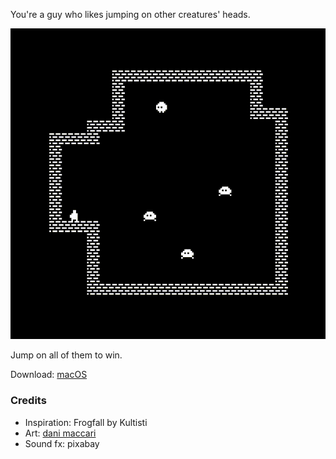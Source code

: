 You're a guy who likes jumping on other creatures' heads. 

![gif](https://github.com/enchantmenttable/godot-jumping-game/blob/main/intro/Kapture%202024-10-10%20at%2011.16.13.gif?raw=true)

Jump on all of them to win.

Download: [macOS](https://github.com/enchantmenttable/godot-jumping-game/raw/refs/heads/main/game.dmg)

### Credits
- Inspiration: Frogfall by Kultisti
- Art: [dani maccari](https://dani-maccari.itch.io/)
- Sound fx: pixabay
